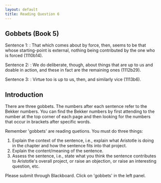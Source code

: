 ```yaml
---
layout: default
title: Reading Question 6
---
```


## Gobbets (Book 5)


Sentence 1:
: That which comes about by force, then, seems to be that whose starting-point is external, nothing being contributed by the one who is forced (1110b14).

Sentence 2:
: We do deliberate, though, about things that are up to us and doable in action, and these in fact are the remaining ones (1112b29).

Sentence 3:
: Virtue too is up to us, then, and similarly vice (1113b6).


## Introduction 

There are three gobbets. The numbers after each sentence refer to the Bekker numbers. You can find the Bekker numbers by first attending to the number at the top corner of each page and then looking for the numbers that occur in brackets after specific words. 

Remember 'gobbets' are reading quetions. You must do three things: 
1. Explain the context of the sentence, i.e., explain what Aristotle is doing in the chapter and how the sentence fits into that project. 
2. Explain the content/meaning of the sentence. 
3. Assess the sentence, i.e., state what you think the sentence contributes to Aristotle's overall project, or raise an objection, or raise an interesting question, etc.  

Please submit through Blackboard. Click on 'gobbets' in the left panel. 